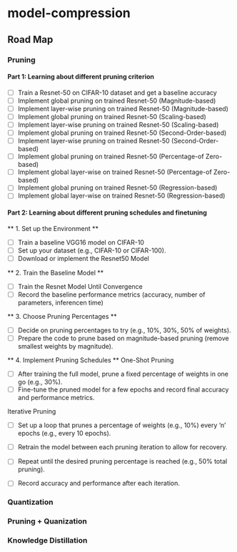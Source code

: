 # model-compression

## Road Map

### Pruning 
#### Part 1: Learning about different pruning criterion
- [ ] Train a Resnet-50 on CIFAR-10 dataset and get a baseline accuracy
- [ ] Implement global pruning on trained Resnet-50 (Magnitude-based)
- [ ] Implement layer-wise pruning on trained Resnet-50 (Magnitude-based)
- [ ] Implement global pruning on trained Resnet-50 (Scaling-based)
- [ ] Implement layer-wise pruning on trained Resnet-50 (Scaling-based)
- [ ] Implement global pruning on trained Resnet-50 (Second-Order-based)
- [ ] Implement layer-wise pruning on trained Resnet-50 (Second-Order-based)
- [ ] Implement global pruning on trained Resnet-50 (Percentage-of Zero-based)
- [ ] Implement global layer-wise on trained Resnet-50 (Percentage-of Zero-based)
- [ ] Implement global pruning on trained Resnet-50 (Regression-based)
- [ ] Implement global layer-wise on trained Resnet-50 (Regression-based)

#### Part 2: Learning about different pruning schedules and finetuning
  ** 1. Set up the Environment **
  - [ ] Train a baseline VGG16 model on CIFAR-10
  - [ ] Set up your dataset (e.g., CIFAR-10 or CIFAR-100).
  - [ ] Download or implement the Resnet50 Model
        
  ** 2. Train the Baseline Model **
  - [ ] Train the Resnet Model Until Convergence
  - [ ] Record the baseline performance metrics (accuracy, number of parameters, inferencen time)

  ** 3. Choose Pruning Percentages ** 
  - [ ] Decide on pruning percentages to try (e.g., 10%, 30%, 50% of weights).
  - [ ] Prepare the code to prune based on magnitude-based pruning (remove smallest weights by magnitude).

  ** 4. Implement Pruning Schedules ** 
  One-Shot Pruning
  - [ ] After training the full model, prune a fixed percentage of weights in one go (e.g., 30%).
  - [ ] Fine-tune the pruned model for a few epochs and record final accuracy and performance metrics.

 Iterative Pruning
 - [ ] Set up a loop that prunes a percentage of weights (e.g., 10%) every ‘n’ epochs (e.g., every 10 epochs).
 - [ ] Retrain the model between each pruning iteration to allow for recovery.
 - [ ] Repeat until the desired pruning percentage is reached (e.g., 50% total pruning).
 - [ ] Record accuracy and performance after each iteration.











### Quantization

### Pruning + Quanization

### Knowledge Distillation

